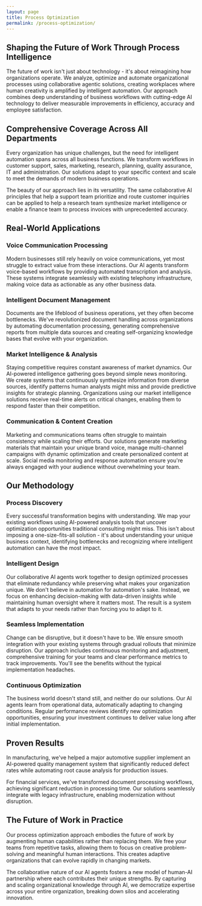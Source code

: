 ```yaml
---
layout: page
title: Process Optimization
permalink: /process-optimization/
---
```


## Shaping the Future of Work Through Process Intelligence

The future of work isn't just about technology - it's about reimagining how organizations operate. We analyze, optimize and automate organizational processes using collaborative agentic solutions, creating workplaces where human creativity is amplified by intelligent automation. Our approach combines deep understanding of business workflows with cutting-edge AI technology to deliver measurable improvements in efficiency, accuracy and employee satisfaction.

## Comprehensive Coverage Across All Departments

Every organization has unique challenges, but the need for intelligent automation spans across all business functions. We transform workflows in customer support, sales, marketing, research, planning, quality assurance, IT and administration. Our solutions adapt to your specific context and scale to meet the demands of modern business operations.

The beauty of our approach lies in its versatility. The same collaborative AI principles that help a support team prioritize and route customer inquiries can be applied to help a research team synthesize market intelligence or enable a finance team to process invoices with unprecedented accuracy.

## Real-World Applications

### Voice Communication Processing

Modern businesses still rely heavily on voice communications, yet most struggle to extract value from these interactions. Our AI agents transform voice-based workflows by providing automated transcription and analysis. These systems integrate seamlessly with existing telephony infrastructure, making voice data as actionable as any other business data.

### Intelligent Document Management

Documents are the lifeblood of business operations, yet they often become bottlenecks. We've revolutionized document handling across organizations by automating documentation processing, generating comprehensive reports from multiple data sources and creating self-organizing knowledge bases that evolve with your organization.

### Market Intelligence & Analysis

Staying competitive requires constant awareness of market dynamics. Our AI-powered intelligence gathering goes beyond simple news monitoring. We create systems that continuously synthesize information from diverse sources, identify patterns human analysts might miss and provide predictive insights for strategic planning. Organizations using our market intelligence solutions receive real-time alerts on critical changes, enabling them to respond faster than their competition.

### Communication & Content Creation

Marketing and communications teams often struggle to maintain consistency while scaling their efforts. Our solutions generate marketing materials that maintain your unique brand voice, manage multi-channel campaigns with dynamic optimization and create personalized content at scale. Social media monitoring and response automation ensure you're always engaged with your audience without overwhelming your team.

## Our Methodology

### Process Discovery

Every successful transformation begins with understanding. We map your existing workflows using AI-powered analysis tools that uncover optimization opportunities traditional consulting might miss. This isn't about imposing a one-size-fits-all solution - it's about understanding your unique business context, identifying bottlenecks and recognizing where intelligent automation can have the most impact.

### Intelligent Design

Our collaborative AI agents work together to design optimized processes that eliminate redundancy while preserving what makes your organization unique. We don't believe in automation for automation's sake. Instead, we focus on enhancing decision-making with data-driven insights while maintaining human oversight where it matters most. The result is a system that adapts to your needs rather than forcing you to adapt to it.

### Seamless Implementation

Change can be disruptive, but it doesn't have to be. We ensure smooth integration with your existing systems through gradual rollouts that minimize disruption. Our approach includes continuous monitoring and adjustment, comprehensive training for your teams and clear performance metrics to track improvements. You'll see the benefits without the typical implementation headaches.

### Continuous Optimization

The business world doesn't stand still, and neither do our solutions. Our AI agents learn from operational data, automatically adapting to changing conditions. Regular performance reviews identify new optimization opportunities, ensuring your investment continues to deliver value long after initial implementation.

## Proven Results

In manufacturing, we've helped a major automotive supplier implement an AI-powered quality management system that significantly reduced defect rates while automating root cause analysis for production issues.

For financial services, we've transformed document processing workflows, achieving significant reduction in processing time. Our solutions seamlessly integrate with legacy infrastructure, enabling modernization without disruption.

## The Future of Work in Practice

Our process optimization approach embodies the future of work by augmenting human capabilities rather than replacing them. We free your teams from repetitive tasks, allowing them to focus on creative problem-solving and meaningful human interactions. This creates adaptive organizations that can evolve rapidly in changing markets.

The collaborative nature of our AI agents fosters a new model of human-AI partnership where each contributes their unique strengths. By capturing and scaling organizational knowledge through AI, we democratize expertise across your entire organization, breaking down silos and accelerating innovation.
